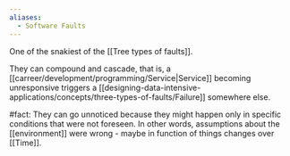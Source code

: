 ```yaml
---
aliases:
  - Software Faults
---
```


One of the snakiest of the [[Tree types of faults]].

They can compound and cascade, that is, a [[carreer/development/programming/Service|Service]] becoming unresponsive triggers a [[designing-data-intensive-applications/concepts/three-types-of-faults/Failure]] somewhere else.

#fact: They can go unnoticed because they might happen only in specific conditions that were not foreseen. In other words, assumptions about the [[environment]] were wrong - maybe in function of things changes over [[Time]].
